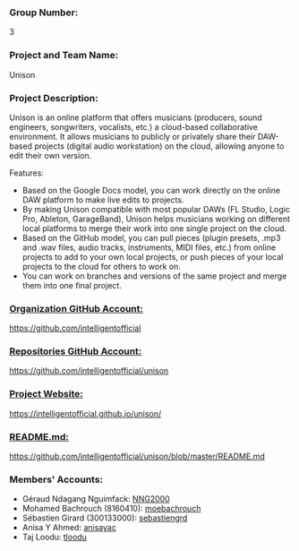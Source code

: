 ### Group Number:
3

### Project and Team Name:
Unison

### Project Description:
Unison is an online platform that offers musicians (producers, sound engineers, songwriters, vocalists, etc.) a cloud-based collaborative environment. It allows musicians to publicly or privately share their DAW-based projects (digital audio workstation) on the cloud, allowing anyone to edit their own version.

Features:
- Based on the Google Docs model, you can work directly on the online DAW platform to make live edits to projects.
- By making Unison compatible with most popular DAWs (FL Studio, Logic Pro, Ableton, GarageBand), Unison helps musicians working on different local platforms to merge their work into one single project on the cloud.
- Based on the GitHub model, you can pull pieces (plugin presets, .mp3 and .wav files, audio tracks, instruments, MIDI files, etc.) from online projects to add to your own local projects, or push pieces of your local projects to the cloud for others to work on.
- You can work on branches and versions of the same project and merge them into one final project.

### [Organization GitHub Account:](https://github.com/intelligentofficial)
https://github.com/intelligentofficial

### [Repositories GitHub Account:](https://github.com/intelligentofficial/unison)
https://github.com/intelligentofficial/unison

### [Project Website:](https://intelligentofficial.github.io/unison/)
https://intelligentofficial.github.io/unison/

### [README.md:](https://github.com/intelligentofficial/unison/blob/master/README.md)
https://github.com/intelligentofficial/unison/blob/master/README.md


### Members' Accounts:
 - Géraud Ndagang Nguimfack: [NNG2000](https://github.com/NNG2000)
 - Mohamed Bachrouch (8160410): [moebachrouch](https://github.com/moebachrouch)
 - Sébastien Girard (300133000): [sebastiengrd](https://github.com/sebastiengrd)
 - Anisa Y Ahmed: [anisayac](https://github.com/anisayac)
 - Taj Loodu: [tloodu](https://github.com/tloodu)
